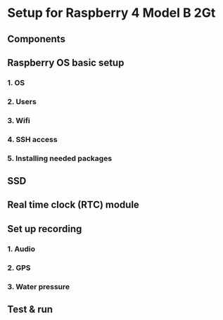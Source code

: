 # Setup for Raspberry 4 Model B 2Gt

## Components



## Raspberry OS basic setup

### 1. OS



### 2. Users



### 3. Wifi



### 4. SSH access



### 5. Installing needed packages



## SSD



## Real time clock (RTC) module



## Set up recording

### 1. Audio



### 2. GPS



### 3. Water pressure



## Test & run


